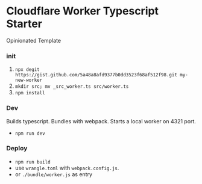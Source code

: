 # Cloudflare Worker Typescript Starter

Opinionated Template

### init

1. `npx degit https://gist.github.com/5a48a8afd9377b0dd3523f68af512f98.git my-new-worker`
2. `mkdir src; mv _src_worker.ts src/worker.ts`
3. `npm install`

### Dev

Builds typescript.
Bundles with webpack.
Starts a local worker on 4321 port.

- `npm run dev`

### Deploy

- `npm run build`
- use `wrangle.toml` with `webpack.config.js`.
- or `./bundle/worker.js` as entry
